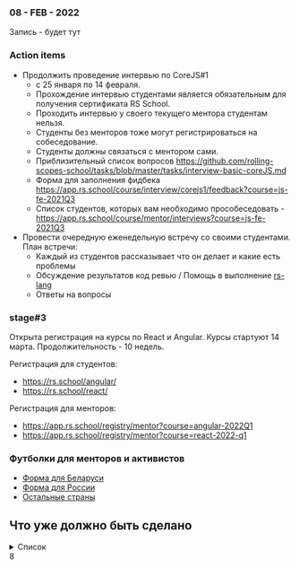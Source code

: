 ### 08 - FEB - 2022
Запись - будет тут

### Action items
- Продолжить проведение интервью по CoreJS#1
    - с 25 января по 14 февраля.
    - Прохождение интервью студентами является обязательным для получения сертификата RS School.
    - Проходить интервью у своего текущего ментора студентам нельзя.
    - Студенты без менторов тоже могут регистрироваться на собеседование. 
    - Студенты должны связаться с ментором сами.
    - Приблизительный список вопросов https://github.com/rolling-scopes-school/tasks/blob/master/tasks/interview-basic-coreJS.md
    - Форма для заполнения фидбека https://app.rs.school/course/interview/corejs1/feedback?course=js-fe-2021Q3
    - Список студентов, которых вам необходимо прособеседовать - https://app.rs.school/course/mentor/interviews?course=js-fe-2021Q3
- Провести очередную еженедельную встречу со своими студентами. План встречи:
     - Каждый из студентов рассказывает что он делает и какие есть проблемы
     - Обсуждение результатов код ревью / Помощь в выполнение [rs-lang](https://github.com/rolling-scopes-school/tasks/blob/master/tasks/stage-2/rs-lang/rslang.md)
     - Ответы на вопросы

### stage#3
Открыта регистрация на курсы по React и Angular. Курсы стартуют 14 марта. Продолжительность - 10 недель.

Регистрация для студентов:
- https://rs.school/angular/
- https://rs.school/react/

Регистрация для менторов:
- https://app.rs.school/registry/mentor?course=angular-2022Q1
- https://app.rs.school/registry/mentor?course=react-2022-q1

### Футболки для менторов и активистов
- [Форма для Беларуси](https://docs.google.com/forms/d/e/1FAIpQLSdbas7AEW52HqpFT2nquap6RF3WrRJrQOG6umRAQ5z77dSh3A/viewform)
- [Форма для России](https://docs.google.com/forms/d/e/1FAIpQLSffLWzYHAkOfYVWyQk4mei8TfIDOXWE09RuZEEGdgc1Zg4TLw/viewform)
- [Остальные страны](https://docs.google.com/forms/d/e/1FAIpQLSfThs-nWorFkdBP8Ssxs0FAIg2p2pzEtJ61D0_0xw-r4nywOw/viewform)

## Что уже должно быть сделано
<details>
  <summary>Список</summary>
  
1. Проведен [Technical screening](https://github.com/rolling-scopes-school/mentoring/blob/master/JS-FE-2021Q3/first-interview.md), cабмитнуты результаты.
2. Назначены и проводятся еженедельные встречи со своими студентами
3. Проведен code review и сабмитнута оценка по ["ArtQuiz"](https://github.com/rolling-scopes-school/tasks/blob/master/tasks/art-quiz/art-quiz.md#%D0%BF%D1%80%D0%BE%D0%B2%D0%B5%D1%80%D0%BA%D0%B0-%D0%B7%D0%B0%D0%B4%D0%B0%D0%BD%D0%B8%D1%8F-%D0%BC%D0%B5%D0%BD%D1%82%D0%BE%D1%80%D0%BE%D0%BC)
4. Проведен code review и сабмитнута оценка по ["News API"](https://github.com/rolling-scopes-school/tasks/blob/master/tasks/migration-newip-to-ts.md)
5. Проведен code review и сабмитнута оценка по ["Christmas-task. Часть #1. Игрушки"](https://github.com/rolling-scopes-school/tasks/blob/master/tasks/christmas-task/christmas-task-part1.md)
6. Проведен code review и сабмитнута оценка по ["Christmas-task. Часть #2. Ёлочка"](https://github.com/rolling-scopes-school/tasks/blob/master/tasks/christmas-task/christmas-task-part2.md)
7. Проведен code review и сабмитнута оценка по [async-race](https://github.com/rolling-scopes-school/tasks/blob/master/tasks/async-race.md)
8. Проведена проверка и сабмитнута оценка по заданию [presentation "recorded"](https://github.com/rolling-scopes-school/tasks/blob/master/tasks/presentation.md)
  </details>8
